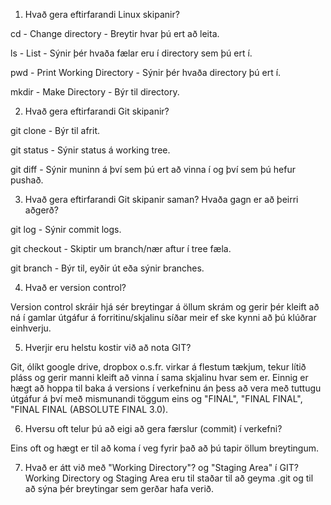 1. Hvað gera eftirfarandi Linux skipanir?

cd - Change directory - Breytir hvar þú ert að leita.

ls - List - Sýnir þér hvaða fælar eru í directory sem þú ert í.

pwd - Print Working Directory - Sýnir þér hvaða directory þú ert í.

mkdir - Make Directory - Býr til directory.

2. Hvað gera eftirfarandi Git skipanir?

git clone - Býr til afrit.

git status - Sýnir status á working tree.

git diff - Sýnir muninn á því sem þú ert að vinna í og því sem þú hefur pushað.


3. Hvað gera eftirfarandi Git skipanir saman? Hvaða gagn er að þeirri aðgerð?

git log - Sýnir commit logs.

git checkout - Skiptir um branch/nær aftur í tree fæla.

git branch - Býr til, eyðir út eða sýnir branches.


4. Hvað er version control?

Version control skráir hjá sér breytingar á öllum skrám og gerir þér kleift að ná í gamlar útgáfur á forritinu/skjalinu síðar meir ef ske kynni að þú klúðrar einhverju.


5. Hverjir eru helstu kostir við að nota GIT?

Git, ólíkt google drive, dropbox o.s.fr. virkar á flestum tækjum, tekur lítið pláss og gerir manni kleift að vinna í sama skjalinu hvar sem er. Einnig er hægt að hoppa til baka á versions í verkefninu án þess að vera með tuttugu útgáfur á því með mismunandi töggum eins og "FINAL", "FINAL FINAL", "FINAL FINAL (ABSOLUTE FINAL 3.0).

6. Hversu oft telur þú að eigi að gera færslur (commit) í verkefni?

Eins oft og hægt er til að koma í veg fyrir það að þú tapir öllum breytingum.

7. Hvað er átt við með "Working Directory"? og "Staging Area" í GIT?
Working Directory og Staging Area eru til staðar til að geyma .git og til að sýna þér breytingar sem gerðar hafa verið.
